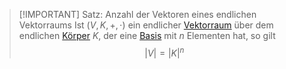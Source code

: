 > [!IMPORTANT] Satz: Anzahl der Vektoren eines endlichen Vektorraums
> Ist $(V, K,+,\cdot)$ ein endlicher [Vektorraum](Abstrakter%20Vektorraum.md) über dem endlichen [Körper](../../Mengenlehre/Körper/Körper.md) $K$, der eine [Basis](Basis/Basis.md) mit $n$ Elementen hat, so gilt
> $$|V| = |K|^n$$